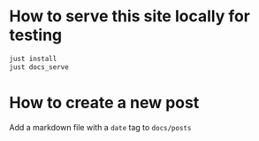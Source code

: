# How to serve this site locally for testing

```sh
just install
just docs_serve
```

# How to create a new post

Add a markdown file with a `date` tag to `docs/posts`
